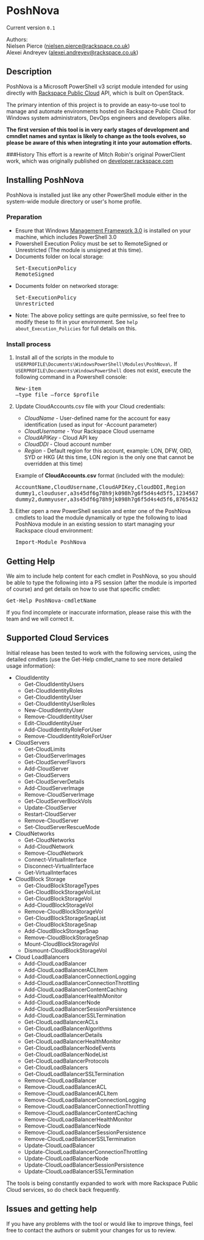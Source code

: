 # PoshNova

Current version `0.1`

Authors:  
Nielsen Pierce (nielsen.pierce@rackspace.co.uk)  
Alexei Andreyev (alexei.andreyev@rackspace.co.uk)  

## Description
PoshNova is a Microsoft PowerShell v3 script module intended for using directly with [Rackspace Public Cloud](http://www.rackspace.com/cloud/) API, which is built on OpenStack.

The primary intention of this project is to provide an easy-to-use tool to manage and automate environments hosted on Rackspace Public Cloud for Windows system administrators, DevOps engineers and developers alike. 

**The first version of this tool is in very early stages of development and cmndlet names and syntax is likely to change as the tools evolves, so please be aware of this when integrating it into your automation efforts.**

###History
This effort is a rewrite of Mitch Robin's original PowerClient work, which was originally published on [developer.rackspace.com](http://developer.rackspace.com/blog/powerclient-rackspace-cloud-api-powershell-client.html)

## Installing PoshNova
PoshNova is installed just like any other PowerShell module either in the system-wide module directory or user's home profile.

### Preparation
 - Ensure that Windows [Management Framework 3.0](http://www.microsoft.com/en-gb/download/details.aspx?id=34595) is installed on your machine, which includes PowerShell 3.0
 - Powershell Execution Policy must be set to RemoteSigned or Unrestricted (The module is unsigned at this time).
  - Documents folder on local storage: <pre>Set-ExecutionPolicy RemoteSigned</pre>
  - Documents folder on networked storage: <pre>Set-ExecutionPolicy Unrestricted</pre>
  - Note: The above policy settings are quite permissive, so feel free to modify these to fit in your environment. See  `help about_Execution_Policies` for full details on this.

### Install process
1.	Install all of the scripts in the module to `USERPROFILE\Documents\WindowsPowerShell\Modules\PoshNova\`. 
	If `USERPROFILE\Documents\WindowsPowerShell` does not exist, execute the following command in a Powershell console: <pre>New-item –type file –force $profile</pre>

2. 	Update CloudAccounts.csv file with your Cloud credentials:  
	* *CloudName* - User-defined name for the account for easy identification (used as input for -Account parameter) 
	* *CloudUsername* - Your Rackspace Cloud username
	* *CloudAPIKey* - Cloud API key
	* *CloudDDI* - Cloud account number
	* *Region* - Default region for this account, example: LON, DFW, ORD, SYD or HKG (At this time, LON region is the only one that cannot be overridden at this time)

	Example of **CloudAccounts.csv** format (included with the module):

	<pre>
	AccountName,CloudUsername,CloudAPIKey,CloudDDI,Region
	dummy1,clouduser,a3s45df6g78h9jk098h7g6f5d4s4d5f5,12345678,LON
	dummy2,dummyuser,a3s45df6g78h9jk098h7g6f5d4s4d5f6,87654321,dfw
	</pre>

3.	Either open a new PowerShell session and enter one of the PoshNova cmdlets to load the module dynamically or type the following to load PoshNova module in an existing session to start managing your Rackspace cloud environment:
	<pre>Import-Module PoshNova</pre>

## Getting Help
We aim to include help content for each cmdlet in PoshNova, so you should be able to type the following into a PS session (after the module is imported of course) and get details on how to use that specific cmdlet: <pre>Get-Help PoshNova-cmdletName</pre>

If you find incomplete or inaccurate information, please raise this with the team and we will correct it.

## Supported Cloud Services
Initial release has been tested to work with the following services, using the detailed cmdlets (use the Get-Help cmdlet_name to see more detailed usage information):  

- CloudIdentity  
	- Get-CloudIdentityUsers
	- Get-CloudIdentityRoles
	- Get-CloudIdentityUser
	- Get-CloudIdentityUserRoles
	- New-CloudIdentityUser
	- Remove-CloudIdentityUser
	- Edit-CloudIdentityUser
	- Add-CloudIdentityRoleForUser
	- Remove-CloudIdentityRoleForUser
- CloudServers  
	- Get-CloudLimits
	- Get-CloudServerImages
	- Get-CloudServerFlavors
	- Add-CloudServer
	- Get-CloudServers
	- Get-CloudServerDetails
	- Add-CloudServerImage
	- Remove-CloudServerImage
	- Get-CloudServerBlockVols
	- Update-CloudServer
	- Restart-CloudServer
	- Remove-CloudServer
	- Set-CloudServerRescueMode
- CloudNetworks  
	- Get-CloudNetworks
	- Add-CloudNetwork
	- Remove-CloudNetwork
	- Connect-VirtualInterface
	- Disconnect-VirtualInterface
	- Get-VirtualInterfaces
- CloudBlock Storage
	- Get-CloudBlockStorageTypes
	- Get-CloudBlockStorageVolList
	- Get-CloudBlockStorageVol
	- Add-CloudBlockStorageVol
	- Remove-CloudBlockStorageVol
	- Get-CloudBlockStorageSnapList
	- Get-CloudBlockStorageSnap
	- Add-CloudBlockStorageSnap
	- Remove-CloudBlockStorageSnap
	- Mount-CloudBlockStorageVol
	- Dismount-CloudBlockStorageVol
- Cloud LoadBalancers
	- Add-CloudLoadBalancer
	- Add-CloudLoadBalancerACLItem
	- Add-CloudLoadBalancerConnectionLogging
	- Add-CloudLoadBalancerConnectionThrottling
	- Add-CloudLoadBalancerContentCaching
	- Add-CloudLoadBalancerHealthMonitor
	- Add-CloudLoadBalancerNode
	- Add-CloudLoadBalancerSessionPersistence
	- Add-CloudLoadBalancerSSLTermination
	- Get-CloudLoadBalancerACLs
	- Get-CloudLoadBalancerAlgorithms
	- Get-CloudLoadBalancerDetails
	- Get-CloudLoadBalancerHealthMonitor
	- Get-CloudLoadBalancerNodeEvents
	- Get-CloudLoadBalancerNodeList
	- Get-CloudLoadBalancerProtocols
	- Get-CloudLoadBalancers
	- Get-CloudLoadBalancerSSLTermination
	- Remove-CloudLoadBalancer
	- Remove-CloudLoadBalancerACL
	- Remove-CloudLoadBalancerACLItem
	- Remove-CloudLoadBalancerConnectionLogging
	- Remove-CloudLoadBalancerConnectionThrottling
	- Remove-CloudLoadBalancerContentCaching
	- Remove-CloudLoadBalancerHealthMonitor
	- Remove-CloudLoadBalancerNode
	- Remove-CloudLoadBalancerSessionPersistence
	- Remove-CloudLoadBalancerSSLTermination
	- Update-CloudLoadBalancer
	- Update-CloudLoadBalancerConnectionThrottling
	- Update-CloudLoadBalancerNode
	- Update-CloudLoadBalancerSessionPersistence
	- Update-CloudLoadBalancerSSLTermination

The tools is being constantly expanded to work with more Rackspace Public Cloud services, so do check back frequently.

## Issues and getting help
If you have any problems with the tool or would like to improve things, feel free to contact the authors or submit your changes for us to review. 
